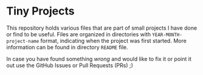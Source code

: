 # Tiny Projects
This repository holds various files that are part of small projects I have done or find to be useful. Files are organized in directories with `YEAR-MONTH-project-name` format, indicating when the project was first started. More information can be found in directory `README` file.

In case you have found something _wrong_ and would like to fix it or point it out use the GitHub Issues or Pull Requests (PRs) ;)

